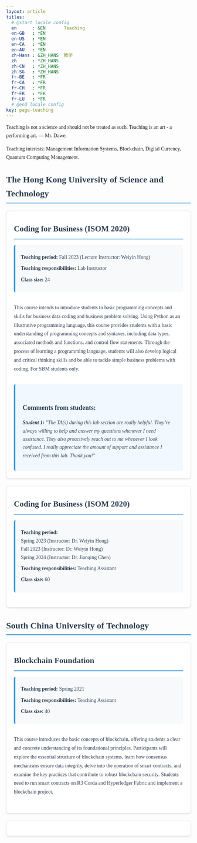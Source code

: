 ```yaml
---
layout: article
titles:
  # @start locale config
  en      : &EN       Teaching
  en-GB   : *EN
  en-US   : *EN
  en-CA   : *EN
  en-AU   : *EN
  zh-Hans : &ZH_HANS  教学
  zh      : *ZH_HANS
  zh-CN   : *ZH_HANS
  zh-SG   : *ZH_HANS
  fr-BE   : *FR
  fr-CA   : *FR
  fr-CH   : *FR
  fr-FR   : *FR
  fr-LU   : *FR
  # @end locale config
key: page-teaching
---
```


Teaching is not a science and should not be treated as such. Teaching is an art - a performing art. — Mr. Dawe.

Teaching interests: Management Information Systems, Blockchain, Digital Currency, Quantum Computing Management.

<h2>The Hong Kong University of Science and Technology</h2>

<div class="course-container">
  <div class="course-title">Coding for Business (ISOM 2020)</div>
  <div class="course-details">
      <p><strong>Teaching period:</strong> Fall 2023 (Lecture Instructor: Weiyin Hong)</p>
      <p><strong>Teaching responsibilities:</strong> Lab Instructor</p>
      <p><strong>Class size:</strong> 24</p>
  </div>

  <p class="course-description">This course intends to introduce students to basic programming concepts and skills for business data coding and business problem solving. Using Python as an illustrative programming language, this course provides students with a basic understanding of programming concepts and syntaxes, including data types, associated methods and functions, and control flow statements. Through the process of learning a programming language, students will also develop logical and critical thinking skills and be able to tackle simple business problems with coding. For SBM students only.</p>

  <div class="student-feedback">
      <h2>Comments from students:</h2>
      <p><strong>Student 1:</strong> "The TA(s) during this lab section are really helpful. They’re always willing to help and answer my questions whenever I need assistance. They also proactively reach out to me whenever I look confused. I really appreciate the amount of support and assistance I received from this lab. Thank you!"</p>
  </div>
</div>

<div class="course-container">
<div class="course-title">Coding for Business (ISOM 2020)</div>
<div class="course-details">
    <p><strong>Teaching period:</strong><br>
    Spring 2023 (Instructor: Dr. Weiyin Hong)<br>
    Fall 2023 (Instructor: Dr. Weiyin Hong)<br>
    Spring 2024 (Instructor: Dr. Jianqing Chen)
    </p>
    <p><strong>Teaching responsibilities:</strong> Teaching Assistant</p>
    <p><strong>Class size:</strong> 60</p>
</div>
</div>

<h2>South China University of Technology </h2>

<div class="course-container">
<div class="course-title">Blockchain Foundation</div>
<div class="course-details">
    <p><strong>Teaching period:</strong> Spring 2021</p>
    <p><strong>Teaching responsibilities:</strong> Teaching Assistant</p>
    <p><strong>Class size:</strong> 40</p>
</div>
<p class="course-description">This course introduces the basic concepts of blockchain, offering students a clear and concrete understanding of its foundational principles. Participants will explore the essential structure of blockchain systems, learn how consensus mechanisms ensure data integrity, delve into the operation of smart contracts, and examine the key practices that contribute to robust blockchain security. Students need to run smart contracts on R3 Corda and Hyperledger Fabric and implement a blockchain project.</p>
</div>

<div class="course-container">

<style>
    body {
      font-family: 'Lora', serif;
      line-height: 1.6;
      padding: 10px;
    }

    h1 {
        font-size: 32px;
        font-weight: bold;
        margin-bottom: 20px;
    }

    h2 {
        font-size: 24px;
        font-weight: bold;
        margin-top: 30px;
        margin-bottom: 10px;
        color: #2c3e50;
        border-bottom: 2px solid #3498db;
        padding-bottom: 5px;
    }

    .quote {
        font-style: italic;
        font-size: 18px;
        color: #555;
        margin-bottom: 20px;
        padding: 15px;
        background-color: #f8f9fa;
        border-left: 4px solid #3498db;
        border-radius: 5px;
    }

    .teaching-interests {
        font-weight: bold;
        margin-bottom: 20px;
        color: #2c3e50;
        padding: 10px;
        background-color: #ecf0f1;
        border-radius: 5px;
    }

    .course-container {
        background: #ffffff;
        border: 1px solid #e1e8ed;
        border-radius: 8px;
        margin: 20px 0;
        padding: 20px;
        box-shadow: 0 2px 4px rgba(0,0,0,0.1);
        transition: transform 0.2s ease, box-shadow 0.2s ease;
    }

    .course-container:hover {
        transform: translateY(-2px);
        box-shadow: 0 4px 8px rgba(0,0,0,0.15);
    }

    .course-title {
        font-size: 22px;
        font-weight: bold;
        margin-bottom: 15px;
        color: #2c3e50;
        padding: 10px 0;
        border-bottom: 2px solid #3498db;
    }

    .course-details {
        margin-bottom: 20px;
        background-color: #f8f9fa;
        padding: 15px;
        border-radius: 5px;
        border-left: 4px solid #3498db;
    }

    .course-details p {
        margin: 8px 0;
        color: #34495e;
    }

    .course-details strong {
        color: #2c3e50;
        font-weight: 600;
    }

    .course-description {
        line-height: 1.7;
        color: #2c3e50;
        margin-bottom: 15px;
        padding: 10px 0;
    }

    .student-feedback {
        margin-top: 20px;
        padding: 20px;
        background-color: #f1f8ff;
        border-left: 4px solid #3498db;
        border-radius: 5px;
    }

    .student-feedback h2 {
        font-size: 18px;
        margin-bottom: 15px;
        color: #2c3e50;
        border-bottom: none;
        padding-bottom: 0;
    }

    .student-feedback p {
        margin-bottom: 10px;
        font-style: italic;
        color: #34495e;
    }

    .student-feedback strong {
        color: #2c3e50;
    }

    .invited-talks {
        margin-top: 30px;
    }

    .invited-talks h2 {
        color: #2c3e50;
        border-bottom: 2px solid #e74c3c;
    }

    .invited-talks ol {
        padding-left: 20px;
    }

    .invited-talks li {
        margin-bottom: 10px;
        color: #34495e;
        line-height: 1.6;
    }

    .invited-talks em {
        color: #7f8c8d;
        font-style: italic;
    }

    /* Responsive design */
    @media (max-width: 768px) {
        .course-container {
            margin: 15px 0;
            padding: 15px;
        }
        
        .course-title {
            font-size: 20px;
        }
        
        .course-details {
            padding: 10px;
        }
    }
</style>